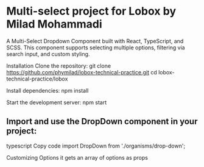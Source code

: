 # Multi-select project for Lobox by Milad Mohammadi

A Multi-Select Dropdown Component built with React, TypeScript, and SCSS. This component supports selecting multiple options, filtering via search input, and custom styling.

Installation
Clone the repository:
git clone https://github.com/phymilad/lobox-technical-practice.git
cd lobox-technical-practice/lobox

Install dependencies:
npm install

Start the development server:
npm start

## Import and use the DropDown component in your project:

typescript
Copy code
import DropDown from './organisms/drop-down';

<DropDown />

Customizing Options
it gets an array of options as props
